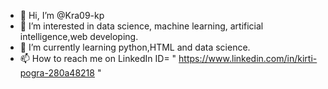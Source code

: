 - 👋 Hi, I’m @Kra09-kp
- 👀 I’m interested in data science, machine learning, artificial intelligence,web developing.
- 🌱 I’m currently learning python,HTML and data science.
- 📫 How to reach me on LinkedIn ID= " https://www.linkedin.com/in/kirti-pogra-280a48218 "

<!---
Kra09-kp/Kra09-kp is a ✨ special ✨ repository because its `README.md` (this file) appears on your GitHub profile.
You can click the Preview link to take a look at your changes.
--->
